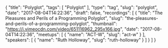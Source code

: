 {
  "title": "Polyglot",
  "tags": [
    "Polyglot"
  ],
  "type": "tag",
  "slug": "polyglot",
  "date": "2017-08-04T14:22:36",
  "draft": false,
  "recordings": [
    {
      "title": "The Pleasures and Perils of a Programming Polyglot",
      "slug": "the-pleasures-and-perils-of-a-programming-polyglot",
      "thumbnail": "https://i.vimeocdn.com/video/651116962_295x166.jpg",
      "date": "2017-08-04T14:22:36",
      "meetups": [
        {
          "name": "ACT-W",
          "slug": "act-w"
        }
      ],
      "speakers": [
        {
          "name": "Ruth Holloway",
          "slug": "ruth-holloway"
        }
      ]
    }
  ]
}